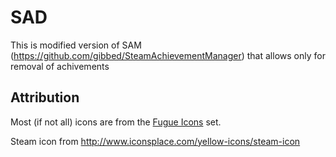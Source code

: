 # SAD

This is modified version of SAM (https://github.com/gibbed/SteamAchievementManager) that allows only for removal of achivements

## Attribution

Most (if not all) icons are from the [Fugue Icons](http://p.yusukekamiyamane.com/) set.

Steam icon from http://www.iconsplace.com/yellow-icons/steam-icon